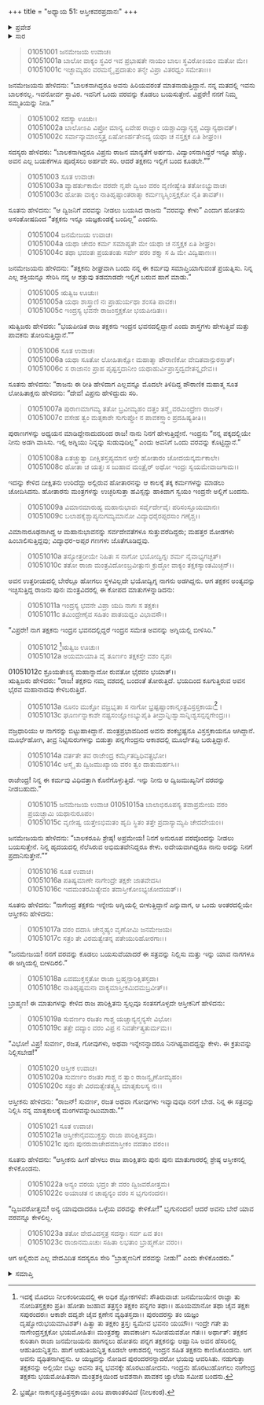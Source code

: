 +++
title = "ಅಧ್ಯಾಯ 51: ಆಸ್ತೀಕವರಪ್ರದಾನಃ"
+++

<details><summary>ಪ್ರವೇಶ</summary>


।।   ಓಂ ಓಂ ನಮೋ ನಾರಾಯಣಾಯ।।   ಶ್ರೀ ವೇದವ್ಯಾಸಾಯ ನಮಃ ।।

ಶ್ರೀ ಕೃಷ್ಣದ್ವೈಪಾಯನ ವೇದವ್ಯಾಸ ವಿರಚಿತ  

**ಶ್ರೀ ಮಹಾಭಾರತ**

**ಆದಿ ಪರ್ವ**

**ಆಸ್ತೀಕ ಪರ್ವ**

**ಅಧ್ಯಾಯ 51**

</details>


<details><summary>ಸಾರ</summary>
ತಕ್ಷಕನು ಬರುವವರೆಗೆ ವರವನ್ನು ನೀಡಬಾರದೆಂದು ಪುರೋಹಿತರು ಸೂಚಿಸುವುದು (1-5). ಇಂದ್ರನಿಂದ ತಕ್ಷಕನು ಜಾರಿ ಬೀಳುವುದು (6-10). ಆಸ್ತೀಕನು ವರವನು ವರವನ್ನು ಕೇಳುವುದು, ಜನಮೇಜಯನು ಬೇರೆ ವರವನ್ನು ಕೇಳಲು ಹೇಳುವುದು (11-25).

</details>


> 01051001 ಜನಮೇಜಯ ಉವಾಚ।  
01051001a ಬಾಲೋ ವಾಕ್ಯಂ ಸ್ಥವಿರ ಇವ ಪ್ರಭಾಷತೇ ನಾಯಂ ಬಾಲಃ ಸ್ಥವಿರೋಽಯಂ ಮತೋ ಮೇ।  
01051001c ಇಚ್ಛಾಮ್ಯಹಂ ವರಮಸ್ಮೈ ಪ್ರದಾತುಂ ತನ್ಮೇ ವಿಪ್ರಾ ವಿತರಧ್ವಂ ಸಮೇತಾಃ।।

ಜನಮೇಜಯನು ಹೇಳಿದನು: “ಬಾಲಕನಾಗಿದ್ದರೂ ಅವನು ಹಿರಿಯವರಂತೆ ಮಾತನಾಡುತ್ತಿದ್ದಾನೆ. ನನ್ನ ಮತದಲ್ಲಿ ಇವನು ಬಾಲಕನಲ್ಲ. ಇವನೋರ್ವ ಸ್ಥಾವಿರ. ಇವನಿಗೆ ಒಂದು ವರವನ್ನು ಕೊಡಲು ಬಯಸುತ್ತೇನೆ. ವಿಪ್ರರೇ! ನನಗೆ ನಿಮ್ಮ ಸಮ್ಮತಿಯನ್ನು ನೀಡಿ.”

> 01051002 ಸದಸ್ಯಾ ಊಚುಃ।  
01051002a ಬಾಲೋಽಪಿ ವಿಪ್ರೋ ಮಾನ್ಯ ಏವೇಹ ರಾಜ್ಞಾಂ ಯಶ್ಚಾವಿದ್ವಾನ್ಯಶ್ಚ ವಿದ್ವಾನ್ಯಥಾವತ್।  
01051002c ಸರ್ವಾನ್ಕಾಮಾಂಸ್ತ್ವತ್ತ ಏಷೋಽರ್ಹತೇಽದ್ಯ ಯಥಾ ಚ ನಸ್ತಕ್ಷಕ ಏತಿ ಶೀಘ್ರಂ।।

ಸದಸ್ಯರು ಹೇಳಿದರು: “ಬಾಲಕನಾಗಿದ್ದರೂ ವಿಪ್ರನು ರಾಜನ ಮಾನ್ಯತೆಗೆ ಅರ್ಹನು. ವಿದ್ವಾಂಸನಾಗಿದ್ದರೆ ಇನ್ನೂ ಹೆಚ್ಚು. ಅವನ ಎಲ್ಲ ಬಯಕೆಗಳೂ ಪೂರೈಸಲು ಅರ್ಹವೇ ಸರಿ. ಆದರೆ ತಕ್ಷಕನು ಇಲ್ಲಿಗೆ ಬಂದ ಕೂಡಲೇ.””

> 01051003 ಸೂತ ಉವಾಚ।  
01051003a ವ್ಯಾಹರ್ತುಕಾಮೇ ವರದೇ ನೃಪೇ ದ್ವಿಜಂ ವರಂ ವೃಣೀಷ್ವೇತಿ ತತೋಽಭ್ಯುವಾಚ।  
01051003c ಹೋತಾ ವಾಕ್ಯಂ ನಾತಿಹೃಷ್ಟಾಂತರಾತ್ಮಾ ಕರ್ಮಣ್ಯಸ್ಮಿಂಸ್ತಕ್ಷಕೋ ನೈತಿ ತಾವತ್।।

ಸೂತನು ಹೇಳಿದನು: “ಆ ದ್ವಿಜನಿಗೆ ವರವನ್ನು ನೀಡಲು ಬಯಸಿದ ರಾಜನು “ವರವನ್ನು ಕೇಳು” ಎಂದಾಗ ಹೋತನು ಅಸಂತೋಷದಿಂದ “ತಕ್ಷಕನು ಇನ್ನೂ ಯಜ್ಞಕುಂಡಕ್ಕೆ ಬಂದಿಲ್ಲ” ಎಂದನು.

> 01051004 ಜನಮೇಜಯ ಉವಾಚ।  
01051004a ಯಥಾ ಚೇದಂ ಕರ್ಮ ಸಮಾಪ್ಯತೇ ಮೇ ಯಥಾ ಚ ನಸ್ತಕ್ಷಕ ಏತಿ ಶೀಘ್ರಂ।  
01051004c ತಥಾ ಭವಂತಃ ಪ್ರಯತಂತು ಸರ್ವೇ ಪರಂ ಶಕ್ತ್ಯಾ ಸ ಹಿ ಮೇ ವಿದ್ವಿಷಾಣಃ।।

ಜನಮೇಜಯನು ಹೇಳಿದನು: “ತಕ್ಷಕನು ಶೀಘ್ರವಾಗಿ ಬಂದು ನನ್ನ ಈ ಕರ್ಮವು ಸಮಾಪ್ತಿಯಾಗುವಂತೆ ಪ್ರಯತ್ನಿಸು. ನಿನ್ನ ಎಲ್ಲ ಶಕ್ತಿಯನ್ನೂ ಸೇರಿಸಿ ನನ್ನ ಆ ಶತ್ರುವು ತಡಮಾಡದೇ ಇಲ್ಲಿಗೆ ಬರುವ ಹಾಗೆ ಮಾಡು.”

> 01051005 ಋತ್ವಿಜ ಊಚುಃ।  
01051005a ಯಥಾ ಶಾಸ್ತ್ರಾಣಿ ನಃ ಪ್ರಾಹುರ್ಯಥಾ ಶಂಸತಿ ಪಾವಕಃ।  
01051005c ಇಂದ್ರಸ್ಯ ಭವನೇ ರಾಜಂಸ್ತಕ್ಷಕೋ ಭಯಪೀಡಿತಃ।।

ಋತ್ವಿಜರು ಹೇಳಿದರು: “ಭಯಪೀಡಿತ ರಾಜ ತಕ್ಷಕನು ಇಂದ್ರನ ಭವನದಲ್ಲಿದ್ದಾನೆ ಎಂದು ಶಾಸ್ತ್ರಗಳು ಹೇಳುತ್ತಿವೆ ಮತ್ತು ಪಾವಕನು ತೋರಿಸುತ್ತಿದ್ದಾನೆ.””

> 01051006 ಸೂತ ಉವಾಚ।  
01051006a ಯಥಾ ಸೂತೋ ಲೋಹಿತಾಕ್ಷೋ ಮಹಾತ್ಮಾ ಪೌರಾಣಿಕೋ ವೇದಿತವಾನ್ಪುರಸ್ತಾತ್।  
01051006c ಸ ರಾಜಾನಂ ಪ್ರಾಹ ಪೃಷ್ಟಸ್ತದಾನೀಂ ಯಥಾಹುರ್ವಿಪ್ರಾಸ್ತದ್ವದೇತನ್ನೃದೇವ।।

ಸೂತನು ಹೇಳಿದನು: “ರಾಜನು ಈ ರೀತಿ ಹೇಳಿದಾಗ ಎಲ್ಲವನ್ನೂ ಮೊದಲೇ ತಿಳಿದಿದ್ದ ಪೌರಾಣಿಕ ಮಹಾತ್ಮ ಸೂತ ಲೋಹಿತಾಕ್ಷನು ಹೇಳಿದನು: “ದೇವ! ವಿಪ್ರನು ಹೇಳಿದ್ದುದು ಸರಿ.

> 01051007a ಪುರಾಣಮಾಗಮ್ಯ ತತೋ ಬ್ರವೀಮ್ಯಹಂ ದತ್ತಂ ತಸ್ಮೈ ವರಮಿಂದ್ರೇಣ ರಾಜನ್।  
01051007c ವಸೇಹ ತ್ವಂ ಮತ್ಸಕಾಶೇ ಸುಗುಪ್ತೋ ನ ಪಾವಕಸ್ತ್ವಾಂ ಪ್ರದಹಿಷ್ಯತೀತಿ।।

ಪುರಾಣಗಳನ್ನು ಅಧ್ಯಯನ ಮಾಡಿದ್ದೇನಾದುದರಿಂದ ರಾಜ! ನಾನು ನಿನಗೆ ಹೇಳುತ್ತಿದ್ದೇನೆ. ಇಂದ್ರನು “ನನ್ನ ಪಕ್ಕದಲ್ಲಿಯೇ ನೀನು ಅಡಗಿ ವಾಸಿಸು. ಇಲ್ಲಿ ಅಗ್ನಿಯು ನಿನ್ನನ್ನು ಸುಡುವುದಿಲ್ಲ” ಎಂದು ಅವನಿಗೆ ಒಂದು ವರವನ್ನು ಕೊಟ್ಟಿದ್ದಾನೆ.”

> 01051008a ಏತಚ್ಛ್ರುತ್ವಾ ದೀಕ್ಷಿತಸ್ತಪ್ಯಮಾನ ಆಸ್ತೇ ಹೋತಾರಂ ಚೋದಯನ್ಕರ್ಮಕಾಲೇ।   
01051008c ಹೋತಾ ಚ ಯತ್ತಃ ಸ ಜುಹಾವ ಮಂತ್ರೈರ್ ಅಥೋ ಇಂದ್ರಃ ಸ್ವಯಮೇವಾಜಗಾಮ।।

ಇದನ್ನು ಕೇಳಿದ ದೀಕ್ಷಿತನು ಉರಿದೆದ್ದು ಅಲ್ಲಿರುವ ಹೋತಾರನನ್ನು ಆ ಕಾಲಕ್ಕೆ ತಕ್ಕ ಕರ್ಮಗಳನ್ನು ಮಾಡಲು ಚೋದಿಸಿದನು. ಹೋತಾರನು ಮಂತ್ರಗಳನ್ನು ಉಚ್ಛರಿಸುತ್ತಾ ಹವಿಸ್ಸನ್ನು ಹಾಕಿದಾಗ ಸ್ವಯಂ ಇಂದ್ರನೇ ಅಲ್ಲಿಗೆ ಬಂದನು.

> 01051009a ವಿಮಾನಮಾರುಹ್ಯ ಮಹಾನುಭಾವಃ ಸರ್ವೈರ್ದೇವೈಃ ಪರಿಸಂಸ್ತೂಯಮಾನಃ।   
01051009c ಬಲಾಹಕೈಶ್ಚಾಪ್ಯನುಗಮ್ಯಮಾನೋ ವಿದ್ಯಾಧರೈರಪ್ಸರಸಾಂ ಗಣೈಶ್ಚ।।

ವಿಮಾನಾರೂಢನಾಗಿದ್ದ ಆ ಮಹಾನುಭಾವನನ್ನು ಸರ್ವದೇವತೆಗಳೂ ಸುತ್ತುವರೆದಿದ್ದರು; ಮಹತ್ತರ ಮೋಡಗಳು ಹಿಂಬಾಲಿಸುತ್ತಿದ್ದವು; ವಿದ್ಯಾಧರ-ಅಪ್ಸರ ಗಣಗಳು ಜೊತೆಗೂಡಿದ್ದವು.

> 01051010a ತಸ್ಯೋತ್ತರೀಯೇ ನಿಹಿತಃ ಸ ನಾಗೋ ಭಯೋದ್ವಿಗ್ನಃ ಶರ್ಮ ನೈವಾಭ್ಯಗಚ್ಛತ್।  
01051010c ತತೋ ರಾಜಾ ಮಂತ್ರವಿದೋಽಬ್ರವೀತ್ಪುನಃ ಕ್ರುದ್ಧೋ ವಾಕ್ಯಂ ತಕ್ಷಕಸ್ಯಾಂತಮಿಚ್ಛನ್।।

ಅವನ ಉತ್ತರೀಯದಲ್ಲಿ ಬೇರೆಲ್ಲೂ ಹೋಗಲು ಸ್ಥಳವಿಲ್ಲದೇ ಭಯೋದ್ವಿಗ್ನ ನಾಗನು ಅಡಗಿದ್ದನು. ಆಗ ತಕ್ಷಕನ ಅಂತ್ಯವನ್ನು ಇಚ್ಛಿಸುತ್ತಿದ್ದ ರಾಜನು ಪುನಃ ಮಂತ್ರವಿದರಲ್ಲಿ ಈ ಕೋಪದ ಮಾತುಗಳನ್ನಾಡಿದನು:

> 01051011a ಇಂದ್ರಸ್ಯ ಭವನೇ ವಿಪ್ರಾ ಯದಿ ನಾಗಃ ಸ ತಕ್ಷಕಃ।  
01051011c ತಮಿಂದ್ರೇಣೈವ ಸಹಿತಂ ಪಾತಯಧ್ವಂ ವಿಭಾವಸೌ।।

“ವಿಪ್ರರೇ! ನಾಗ ತಕ್ಷಕನು ಇಂದ್ರನ ಭವನದಲ್ಲಿದ್ದರೆ ಇಂದ್ರನ ಸಮೇತ ಅವನನ್ನು ಅಗ್ನಿಯಲ್ಲಿ ಬೀಳಿಸಿರಿ.”

> 01051012 [^1]‍ಋತ್ವಿಜ ಊಚುಃ।  
01051012a ಅಯಮಾಯಾತಿ ವೈ ತೂರ್ಣಂ ತಕ್ಷಕಸ್ತೇ ವಶಂ ನೃಪ।

01051012c ಶ್ರೂಯತೇಽಸ್ಯ ಮಹಾನ್ನಾದೋ ರುವತೋ ಭೈರವಂ ಭಯಾತ್।।  
ಋತ್ವಿಜರು ಹೇಳಿದರು: “ರಾಜ! ತಕ್ಷಕನು ನಮ್ಮ ವಶದಲ್ಲಿ ಬಂದಂತೆ ತೋರುತ್ತಿದೆ. ಭಯದಿಂದ ಕೂಗುತ್ತಿರುವ ಅವನ ಭೈರವ ಮಹಾನಾದವು ಕೇಳಿಬರುತ್ತಿದೆ.

> 01051013a ನೂನಂ ಮುಕ್ತೋ ವಜ್ರಭೃತಾ ಸ ನಾಗೋ ಭ್ರಷ್ಟಷ್ಚಾಂಕಾನ್ಮಂತ್ರವಿಸ್ರಸ್ತಕಾಯಃ[^2]।  
01051013c ಘೂರ್ಣನ್ನಾಕಾಶೇ ನಷ್ಟಸಂಜ್ಞೋಽಭ್ಯುಪೈತಿ ತೀವ್ರಾನ್ನಿಃಶ್ವಾಸಾನ್ನಿಃಶ್ವಸನ್ಪನ್ನಗೇಂದ್ರಃ।।

ವಜ್ರಧಾರಿಯು ಆ ನಾಗನನ್ನು ಬಿಟ್ಟುಹಾಕಿದ್ದಾನೆ. ಮಂತ್ರಪ್ರಭಾವದಿಂದ ಅವನು ಶಂಕಭ್ರಷ್ಟನೂ ವಿಸ್ರಸ್ತಕಾಯನೂ ಆಗಿದ್ದಾನೆ. ಮೂರ್ಛೆಹೋಗಿ, ತೀವ್ರ ನಿಟ್ಟಿಸುರುಗಳನ್ನು ಬಿಡುತ್ತಾ ಪನ್ನಗೇಂದ್ರನು ಆಕಾಶದಲ್ಲಿ ಮೂರ್ಛೆತಪ್ಪಿ ಬರುತ್ತಿದ್ದಾನೆ.

> 01051014a ವರ್ತತೇ ತವ ರಾಜೇಂದ್ರ ಕರ್ಮೈತದ್ವಿಧಿವತ್ಪ್ರಭೋ।  
01051014c ಅಸ್ಮೈ ತು ದ್ವಿಜಮುಖ್ಯಾಯ ವರಂ ತ್ವಂ ದಾತುಮರ್ಹಸಿ।।

ರಾಜೇಂದ್ರ! ನಿನ್ನ ಈ ಕರ್ಮವು ವಿಧಿವತ್ತಾಗಿ ಕೊನೆಗೊಳ್ಳುತ್ತಿದೆ. ಇನ್ನು ನೀನು ಆ ದ್ವಿಜಮುಖ್ಯನಿಗೆ ವರವನ್ನು ನೀಡಬಹುದು.”

> 01051015 ಜನಮೇಜಯ ಉವಾಚ
01051015a ಬಾಲಾಭಿರೂಪಸ್ಯ ತವಾಪ್ರಮೇಯ ವರಂ ಪ್ರಯಚ್ಛಾಮಿ ಯಥಾನುರೂಪಂ।  
01051015c ವೃಣೀಷ್ವ ಯತ್ತೇಽಭಿಮತಂ ಹೃದಿ ಸ್ಥಿತಂ ತತ್ತೇ ಪ್ರದಾಸ್ಯಾಮ್ಯಪಿ ಚೇದದೇಯಂ।।

ಜನಮೇಜಯನು ಹೇಳಿದನು: “ಬಾಲಕರೂಪಿ ಶ್ರೇಷ್ಠ! ಅಪ್ರಮೇಯ! ನಿನಗೆ ಅನುರೂಪ ವರವೊಂದನ್ನು ನೀಡಲು ಬಯಸುತ್ತೇನೆ. ನಿನ್ನ ಹೃದಯದಲ್ಲಿ ನೆಲೆಸಿರುವ ಅಭಿಮತವೇನಿದ್ದರೂ ಕೇಳು. ಅದೇಯವಾಗಿದ್ದರೂ ನಾನು ಅದನ್ನು ನಿನಗೆ ಪ್ರದಾನಿಸುತ್ತೇನೆ.””

> 01051016 ಸೂತ ಉವಾಚ।  
01051016a ಪತಿಷ್ಯಮಾಣೇ ನಾಗೇಂದ್ರೇ ತಕ್ಷಕೇ ಜಾತವೇದಸಿ।  
01051016c ಇದಮಂತರಮಿತ್ಯೇವಂ ತದಾಸ್ತೀಕೋಽಭ್ಯಚೋದಯತ್।।

ಸೂತನು ಹೇಳಿದನು: “ನಾಗೇಂದ್ರ ತಕ್ಷಕನು ಇನ್ನೇನು ಅಗ್ನಿಯಲ್ಲಿ ಬೀಳುತ್ತಿದ್ದಾನೆ ಎನ್ನುವಾಗ, ಆ ಒಂದು ಅಂತರದಲ್ಲಿಯೇ ಆಸ್ತೀಕನು ಹೇಳಿದನು:

> 01051017a ವರಂ ದದಾಸಿ ಚೇನ್ಮಹ್ಯಂ ವೃಣೋಮಿ ಜನಮೇಜಯ।  
01051017c ಸತ್ರಂ ತೇ ವಿರಮತ್ವೇತನ್ನ ಪತೇಯುರಿಹೋರಗಾಃ।।

“ಜನಮೇಜಯ! ನನಗೆ ವರವನ್ನು ಕೊಡಲು ಬಯಸುವೆಯಾದರೆ ಈ ಸತ್ರವನ್ನು ನಿಲ್ಲಿಸು ಮತ್ತು ಇನ್ನು ಯಾವ ನಾಗಗಳೂ ಈ ಅಗ್ನಿಯಲ್ಲಿ ಬೀಳದಿರಲಿ.”

> 01051018a ಏವಮುಕ್ತಸ್ತತೋ ರಾಜಾ ಬ್ರಹ್ಮನ್ಪಾರಿಕ್ಷಿತಸ್ತದಾ।  
01051018c ನಾತಿಹೃಷ್ಟಮನಾ ವಾಕ್ಯಮಾಸ್ತೀಕಮಿದಮಬ್ರವೀತ್।।

ಬ್ರಾಹ್ಮಣ! ಈ ಮಾತುಗಳನ್ನು ಕೇಳಿದ ರಾಜ ಪಾರಿಕ್ಷಿತನು ಸ್ವಲ್ಪವೂ ಸಂತಸಗೊಳ್ಳದೇ ಆಸ್ತೀಕನಿಗೆ ಹೇಳಿದನು:

> 01051019a ಸುವರ್ಣಂ ರಜತಂ ಗಾಶ್ಚ ಯಚ್ಚಾನ್ಯನ್ಮನ್ಯಸೇ ವಿಭೋ।  
01051019c ತತ್ತೇ ದದ್ಯಾಂ ವರಂ ವಿಪ್ರ ನ ನಿವರ್ತೇತ್ಕ್ರತುರ್ಮಮ।।

“ವಿಭೋ! ವಿಪ್ರ! ಸುವರ್ಣ, ರಜತ, ಗೋವುಗಳು, ಅಥವಾ ಇನ್ನೇನನ್ನಾದರೂ ನಿನಗಿಷ್ಟವಾದದ್ದನ್ನು ಕೇಳು. ಈ ಕ್ರತುವನ್ನು ನಿಲ್ಲಿಸಬೇಡ!”

> 01051020 ಆಸ್ತೀಕ ಉವಾಚ।  
01051020a ಸುವರ್ಣಂ ರಜತಂ ಗಾಶ್ಚ ನ ತ್ವಾಂ ರಾಜನ್ವೃಣೋಮ್ಯಹಂ।  
01051020c ಸತ್ರಂ ತೇ ವಿರಮತ್ವೇತತ್ಸ್ವಸ್ತಿ ಮಾತೃಕುಲಸ್ಯ ನಃ।।

ಆಸ್ತೀಕನು ಹೇಳಿದನು: “ರಾಜನ್! ಸುವರ್ಣ, ರಜತ ಅಥವಾ ಗೋವುಗಳು ಇವ್ಯಾವುವೂ ನನಗೆ ಬೇಡ. ನಿನ್ನ ಈ ಸತ್ರವನ್ನು ನಿಲ್ಲಿಸಿ ನನ್ನ ಮಾತೃಕುಲಕ್ಕೆ ಮಂಗಳವನ್ನುಂಟುಮಾಡು.””

> 01051021 ಸೂತ ಉವಾಚ।  
01051021a ಆಸ್ತೀಕೇನೈವಮುಕ್ತಸ್ತು ರಾಜಾ ಪಾರಿಕ್ಷಿತಸ್ತದಾ।  
01051021c ಪುನಃ ಪುನರುವಾಚೇದಮಾಸ್ತೀಕಂ ವದತಾಂ ವರಂ।।

ಸೂತನು ಹೇಳಿದನು: “ಆಸ್ತೀಕನು ಹೀಗೆ ಹೇಳಲು ರಾಜ ಪಾರಿಕ್ಷಿತನು ಪುನಃ ಪುನಃ ಮಾತುಗಾರರಲ್ಲಿ ಶ್ರೇಷ್ಠ ಆಸ್ತೀಕನಲ್ಲಿ ಕೇಳಿಕೊಂಡನು.

> 01051022a ಅನ್ಯಂ ವರಯ ಭದ್ರಂ ತೇ ವರಂ ದ್ವಿಜವರೋತ್ತಮ।  
01051022c ಅಯಾಚತ ನ ಚಾಪ್ಯನ್ಯಂ ವರಂ ಸ ಭೃಗುನಂದನ।।

“ದ್ವಿಜವರೋತ್ತಮ! ಅನ್ಯ ಯಾವುದಾದರೂ ಒಳ್ಳೆಯ ವರವನ್ನು ಕೇಳಿಕೋ!” ಭೃಗುನಂದನ! ಆದರೆ ಅವನು ಬೇರೆ ಯಾವ ವರವನ್ನೂ ಕೇಳಲಿಲ್ಲ.

> 01051023a ತತೋ ವೇದವಿದಸ್ತತ್ರ ಸದಸ್ಯಾಃ ಸರ್ವ ಏವ ತಂ।  
01051023c ರಾಜಾನಮೂಚುಃ ಸಹಿತಾ ಲಭತಾಂ ಬ್ರಾಹ್ಮಣೋ ವರಂ।।

ಆಗ ಅಲ್ಲಿರುವ ಎಲ್ಲ ವೇದವಿದಿತ ಸದಸ್ಯರೂ ಸೇರಿ “ಬ್ರಾಹ್ಮಣನಿಗೆ ವರವನ್ನು ನೀಡು!” ಎಂದು ಕೇಳಿಕೊಂಡರು.”


<details><summary>ಸಮಾಪ್ತಿ</summary>

ಇತಿ ಶ್ರೀ ಮಹಾಭಾರತೇ ಆದಿಪರ್ವಣಿ ಆಸ್ತೀಕಪರ್ವಣಿ ಆಸ್ತೀಕವರಪ್ರದಾನೇ ಏಕಪಂಚಾಶತ್ತಮೋಽಧ್ಯಾಯಃ।  
ಇದು ಶ್ರೀ ಮಹಾಭಾರತದಲ್ಲಿ ಆದಿಪರ್ವದಲ್ಲಿ ಆಸ್ತೀಕಪರ್ವದಲ್ಲಿ ಆಸ್ತೀಕವರಪ್ರದಾನದಲ್ಲಿ ಐವತ್ತೊಂದನೆಯ ಅಧ್ಯಾಯವು.



</details>

[^1]: ಇದಕ್ಕೆ ಮೊದಲು ನೀಲಕಂಠೀಯದಲ್ಲಿ ಈ ಅಧಿಕ ಶ್ಲೋಕಗಳಿವೆ: ಸೌತಿರುವಾಚ: ಜನಮೇಜಯೇನ ರಾಜ್ಞಾ ತು ನೋದಿತಸ್ತಕ್ಷಕಂ ಪ್ರತಿ। ಹೋತಾ ಜುಹಾವ ತತ್ರಸ್ಥಂ ತಕ್ಷಕಂ ಪನ್ನಗಂ ತಥಾ।। ಹೂಯಮಾನೋ ತಥಾ ಚೈವ ತಕ್ಷಕಃ ಸಪುರಂದರಃ। ಆಕಾಶೇ ದದೃಶೇ ಚೈವ ಕ್ಷಣೇನ ವ್ಯಥಿತಸ್ತದಾ।। ಪುರಂದರಸ್ತು ತಂ ಯಜ್ಞಂ ದೃಷ್ವೋರುಭಯಮಾವಿಶತ್। ಹಿತ್ವಾ ತು ತಕ್ಷಕಂ ತ್ರಸ್ತಃ ಸ್ವಮೇವ ಭವನಂ ಯಯೌ।। ಇಂದ್ರೇ ಗತೇ ತು ನಾಗೇಂದ್ರಸ್ತಕ್ಷಕೋ ಭಯಮೋಹಿತಃ। ಮಂತ್ರಶಕ್ತ್ಯಾ ಪಾವಕಾರ್ಚಿಃ ಸಮೀಪಮವಶೋ ಗತಃ।। ಅರ್ಥಾತ್: ತಕ್ಷಕನ ಕುರಿತಾಗಿ ರಾಜಾ ಜನಮೇಜಯನು ಹಾಗನ್ನಲು ಹೋತನು ಪನ್ನಗ ತಕ್ಷಕನನ್ನು ಆಹ್ವಾನಿಸಿ ಅವನ ಹೆಸರಿನಲ್ಲಿ ಆಹುತಿಯನ್ನಿತ್ತನು. ಹಾಗೆ ಆಹುತಿಯನ್ನಿತ್ತ ಕೂಡಲೇ ಆಕಾಶದಲ್ಲಿ ಇಂದ್ರನ ಸಹಿತ ತಕ್ಷಕನು ಕಾಣಿಸಿಕೊಂಡನು. ಆಗ ಅವನು ವ್ಯಥಿತನಾಗಿದ್ದನು. ಆ ಯಜ್ಞವನ್ನು ನೋಡಿದ ಪುರಂದರನನ್ನಾದರೋ ಭಯವು ಆವರಿಸಿತು. ನಡುಗುತ್ತಾ ತಕ್ಷಕನನ್ನು ಅಲ್ಲಿಯೇ ಬಿಟ್ಟು ಅವನು ತನ್ನ ಭವನಕ್ಕೇ ಹೊರಟುಹೋದನು. ಇಂದ್ರನು ಹೊರಟುಹೋಗಲು ನಾಗೇಂದ್ರ ತಕ್ಷಕನು ಭಯಮೋಹಿತನಾಗಿ ಮಂತ್ರಶಕ್ತಿಯಿಂದ ಅವಶನಾಗಿ ಪಾವಕನ ಜ್ವಾಲೆಯ ಸಮೀಪ ಬಂದನು.   

[^2]: ಭ್ರಷ್ಟೋ ನಾಕಾನ್ಮಂತ್ರವಿಸ್ರಸ್ತಕಾಯಃ ಎಂಬ ಪಾಠಾಂತರವಿದೆ (ನೀಲಕಂಠ).

